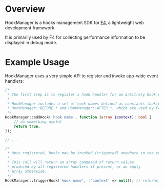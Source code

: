 # Overview

HookManager is a hooks management SDK for [F4](https://github.com/f4php/f4), a lightweight web development framework.

It is primarily used by F4 for collecting performance information to be displayed in debug mode.

# Example Usage

HookManager uses a very simple API to register and invoke app-wide event handlers:

```php
/*
 * The first step is to register a hook handler for an arbitrary hook name.
 * 
 * HookManager includes a set of hook names defined as constants looking like
 * HookManager::BEFORE_* and HookManager::AFTER_*, which are used by F4 internally.
 */
HookManager::addHook('hook name', function (array $context): bool {
    // do something useful
    return true;
});

// ...

/*
 * Once registered, hooks may be invoked (triggered) anywhere in the code.
 * 
 * This call will return an array composed of return values
 * produced by all registered handlers if present, or an empty
 * array otherwise.
 */
HookManager::triggerHook('hook name', ['context' => null]); // returns: [ 0 => true ]
```
